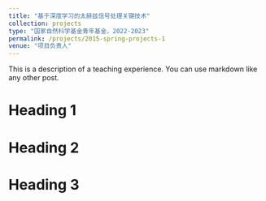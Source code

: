```yaml
---
title: "基于深度学习的太赫兹信号处理关键技术"
collection: projects
type: "国家自然科学基金青年基金，2022-2023"
permalink: /projects/2015-spring-projects-1
venue: "项目负责人"
---
```


This is a description of a teaching experience. You can use markdown like any other post.

Heading 1
======

Heading 2
======

Heading 3
======